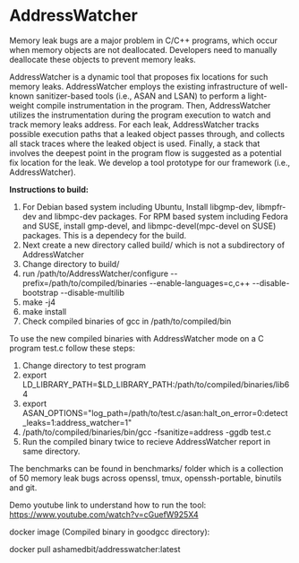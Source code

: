 # AddressWatcher
Memory leak bugs are a major problem in C/C++ programs, which occur when memory objects are not deallocated. Developers need to manually deallocate these objects to prevent memory leaks.

AddressWatcher is a dynamic tool that proposes fix locations for such memory leaks. AddressWatcher employs the existing infrastructure of well-known sanitizer-based tools (i.e., ASAN and LSAN) to perform a light-weight compile instrumentation in the program. Then, AddressWatcher utilizes the instrumentation during the program execution to watch and track memory leaks address. For each leak, AddressWatcher tracks possible execution paths that a leaked object passes through, and collects all stack traces where the leaked object is used. Finally, a stack that involves the deepest point in the program flow is suggested as a potential fix location for the leak. We develop a tool prototype for our framework (i.e., AddressWatcher).


**Instructions to build:**
1. For Debian based system including Ubuntu, Install libgmp-dev, libmpfr-dev and libmpc-dev packages. For RPM based system including Fedora and SUSE, install gmp-devel, and libmpc-devel(mpc-devel on SUSE) packages. This is a dependecy for the build.
2. Next create a new directory called build/ which is not a subdirectory of AddressWatcher
3. Change directory to build/
4. run /path/to/AddressWatcher/configure --prefix=/path/to/compiled/binaries --enable-languages=c,c++ --disable-bootstrap --disable-multilib
5. make -j4
6. make install
7. Check compiled binaries of gcc in /path/to/compiled/bin

To use the new compiled binaries with AddressWatcher mode on a C program test.c follow these steps:
1. Change directory to test program
2. export LD_LIBRARY_PATH=$LD_LIBRARY_PATH:/path/to/compiled/binaries/lib64
3. export ASAN_OPTIONS="log_path=/path/to/test.c/asan:halt_on_error=0:detect_leaks=1:address_watcher=1"
4. /path/to/compiled/binaries/bin/gcc -fsanitize=address -ggdb test.c
5. Run the compiled binary twice to recieve AddressWatcher report in same directory.

The benchmarks can be found in benchmarks/ folder which is a collection of 50 memory leak bugs across openssl, tmux, openssh-portable, binutils and git.


Demo youtube link to understand how to run the tool:
https://www.youtube.com/watch?v=cGuefW925X4

docker image (Compiled binary in goodgcc directory):

docker pull ashamedbit/addresswatcher:latest
